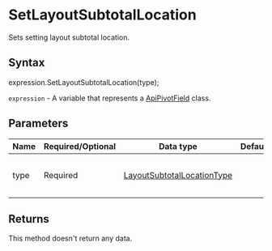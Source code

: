 # SetLayoutSubtotalLocation

Sets setting layout subtotal location.

## Syntax

expression.SetLayoutSubtotalLocation(type);

`expression` - A variable that represents a [ApiPivotField](../ApiPivotField.md) class.

## Parameters

| **Name** | **Required/Optional** | **Data type** | **Default** | **Description** |
| ------------- | ------------- | ------------- | ------------- | ------------- |
| type | Required | [LayoutSubtotalLocationType](../../Enumeration/LayoutSubtotalLocationType.md) |  | Type of layot subtotal location |

## Returns

This method doesn't return any data.